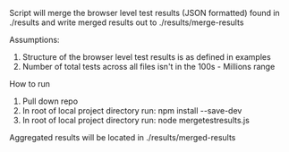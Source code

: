 Script will merge the browser level test results (JSON formatted) found in ./results and write merged results out to ./results/merge-results

Assumptions: 
1. Structure of the browser level test results is as defined in examples 
2. Number of total tests across all files isn't in the 100s - Millions range

How to run 
1. Pull down repo 
2. In root of local project directory run: npm install --save-dev 
3. In root of local project directory run: node mergetestresults.js

Aggregated results will be located in ./results/merged-results  
